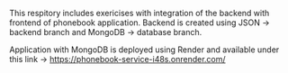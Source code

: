This respitory includes exericises with integration of the backend with frontend of phonebook application.
Backend is created using JSON -> backend branch and MongoDB -> database branch.

Application with MongoDB is deployed using Render and available under this link -> 
https://phonebook-service-i48s.onrender.com/
